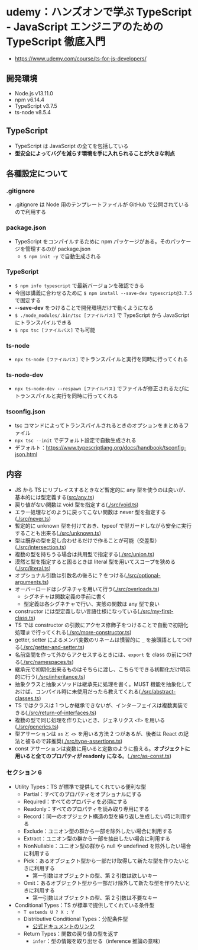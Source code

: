 # udemy：ハンズオンで学ぶ TypeScript - JavaScript エンジニアのための TypeScript 徹底入門

- https://www.udemy.com/course/ts-for-js-developers/

## 開発環境

- Node.js v13.11.0
- npm v6.14.4
- TypeScript v3.7.5
- ts-node v8.5.4

## TypeScript

- TypeScript は JavaScript の全てを包括している
- **型安全によってバグを減らす環境を手に入れられることが大きな利点**

## 各種設定について

### .gitignore

- .gitignore は Node 用のテンプレートファイルが GitHub で公開されているので利用する

### package.json

- TypeScript をコンパイルするために npm パッケージがある。そのパッケージを管理するのが package.json
  - `$ npm init -y` で自動生成される

### TypeScript

- `$ npm info typescript` で最新バージョンを確認できる
- 今回は講義に合わせるために `$ npm install --save-dev typescript@3.7.5` で固定する
- **--save-dev** をつけることで開発環境だけで動くようになる
- `$ ./node_modules/.bin/tsc [ファイルパス]` で TypeScript から JavaScript にトランスパイルできる
- `$ npx tsc [ファイルパス]` でも可能

### ts-node

- `npx ts-node [ファイルパス]` でトランスパイルと実行を同時に行ってくれる

### ts-node-dev

- `npx ts-node-dev --respawn [ファイルパス]` でファイルが修正されるたびにトランスパイルと実行を同時に行ってくれる

### tsconfig.json

- tsc コマンドによってトランスパイルされるときのオプションをまとめるファイル
- `npx tsc --init` でデフォルト設定で自動生成される
- デフォルト：https://www.typescriptlang.org/docs/handbook/tsconfig-json.html

## 内容

- JS から TS にリプレイスするときなど暫定的に any 型を使うのは良いが、基本的には型定義する([src/any.ts](./src/any.ts))
- 戻り値がない関数は void 型を指定する([./src/void.ts](./src/void.ts))
- エラー処理などのように戻ってこない関数は never 型を指定する([./src/never.ts](./src/never.ts))
- 暫定的に unknown 型を付けておき、typeof で型ガードしながら安全に実行することも出来る([./src/unknown.ts](./src/unknown.ts))
- 型は既存の型を足し合わせるだけで作ることが可能（交差型）([./src/intersection.ts](./src/intersection.ts))
- 複数の型を持ちうる場合は共用型で指定する([./src/union.ts](./src/union.ts))
- 漠然と型を指定すると困るときは literal 型を用いてスコープを狭める([./src/literal.ts](./src/literal.ts))
- オプショナル引数は引数名の後ろに ? をつける([./src/optional-arguments.ts](./src/optional-arguments.ts))
- オーバーロードはシグネチャを用いて行う([./src/overloads.ts](./src/overloads.ts))
  - シグネチャは関数定義の手前に書く
  - 型定義は各シグネチャで行い、実態の関数は any 型で良い
- constructor には型定義しない言語仕様になっている([./src/my-first-class.ts](./src/my-first-class.ts))
- TS では constructor の引数にアクセス修飾子をつけることで自動で初期化処理まで行ってくれる([./src/more-constructor.ts](./src/more-constructor.ts))
- getter, setter によるメンバ変数のリネームは慣習的に `_` を接頭語としてつける([./src/getter-and-setter.ts](./src/getter-and-setter.ts))
- 名前空間を作って外からアクセスするときには、`export` を class の前につける([./src/namespaces.ts](./src/namespaces.ts))
- 継承元で初期化出来るものはそちらに渡し、こちらでできる初期化だけ明示的に行う([./src/inheritance.ts](./src/inheritance.ts))
- 抽象クラスと抽象メソッドは継承先に処理を書く。MUST 機能を抽象化しておけば、コンパイル時に未使用だったら教えてくれる([./src/abstract-classes.ts](./src/abstract-classes.ts))
- TS ではクラスは 1 つしか継承できないが、インターフェイスは複数実装できる([./src/return-of-interfaces.ts](./src/return-of-interfaces.ts))
- 複数の型で同じ処理を作りたいとき、ジェネリクス `<T>` を用いる([./src/generics.ts](./src/generics.ts))
- 型アサーションは `as` と `<>` を用いる方法 2 つがあるが、後者は React の記法と被るので非推奨([./src/type-assertions.ts](./src/type-assertions.ts))
- const アサーションは変数に用いると定数のように扱える。**オブジェクトに用いると全てのプロパティが readonly になる**。([./src/as-const.ts](./src/as-const.ts))

### セクション 6

- Utility Types：TS が標準で提供してくれている便利な型
  - Partial：すべてのプロパティをオプショナルにする
  - Required：すべてのプロパティを必須にする
  - Readonly：すべてのプロパティを読み取り専用にする
  - Record：同一のオブジェクト構造の型を繰り返し生成したい時に利用する
  - Exclude：ユニオン型の群から一部を除外したい場合に利用する
  - Extract：ユニオン型の群から一部を抽出したい場合に利用する
  - NonNullable：ユニオン型の群から null や undefined を除外したい場合に利用する
  - Pick：あるオブジェクト型から一部だけ取得して新たな型を作りたいときに利用する
    - 第一引数はオブジェクトの型、第 2 引数は欲しいキー
  - Omit：あるオブジェクト型から一部だけ除外して新たな型を作りたいときに利用する
    - 第一引数はオブジェクトの型、第 2 引数は不要なキー
- Conditional Types：TS が標準で提供してくれている条件型
  - `T extends U ? X : Y`
  - Distributive Conditional Types：分配条件型
    - [公式ドキュメントのリンク](https://www.typescriptlang.org/docs/handbook/release-notes/typescript-2-8.html)
  - Return Types：関数の戻り値の型を返す
    - `infer`：型の情報を取り出せる（inference 推論の意味）

